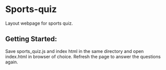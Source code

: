 # Sports-quiz

Layout webpage for sports quiz.

## Getting Started:

Save sports_quiz.js and index html in the same directory and open index.html in browser of choice. Refresh the page to answer the questions again.


